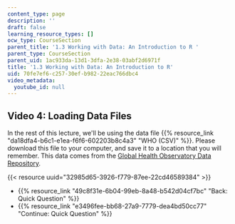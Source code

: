 ```yaml
---
content_type: page
description: ''
draft: false
learning_resource_types: []
ocw_type: CourseSection
parent_title: '1.3 Working with Data: An Introduction to R '
parent_type: CourseSection
parent_uid: 1ac933da-13d1-3dfa-2e38-03abf2d6971f
title: '1.3 Working with Data: An Introduction to R'
uid: 70fe7ef6-c257-30ef-b982-22eac766dbc4
video_metadata:
  youtube_id: null
---
```

## Video 4: Loading Data Files

In the rest of this lecture, we'll be using the data file {{% resource_link "da18dfa4-b6c1-e1ea-f6f6-602203b8c4a3" "WHO (CSV)" %}}. Please download this file to your computer, and save it to a location that you will remember. This data comes from the [Global Health Observatory Data Repository](http://apps.who.int/gho/data/node.main).

{{< resource uuid="32985d65-3926-f779-87ee-22cd46589384" >}}

- {{% resource_link "49c8f31e-6b04-99eb-8a48-b542d04cf7bc" "Back: Quick Question" %}}
- {{% resource_link "e3496fee-bb68-27a9-7779-dea4bd50cc77" "Continue: Quick Question" %}}